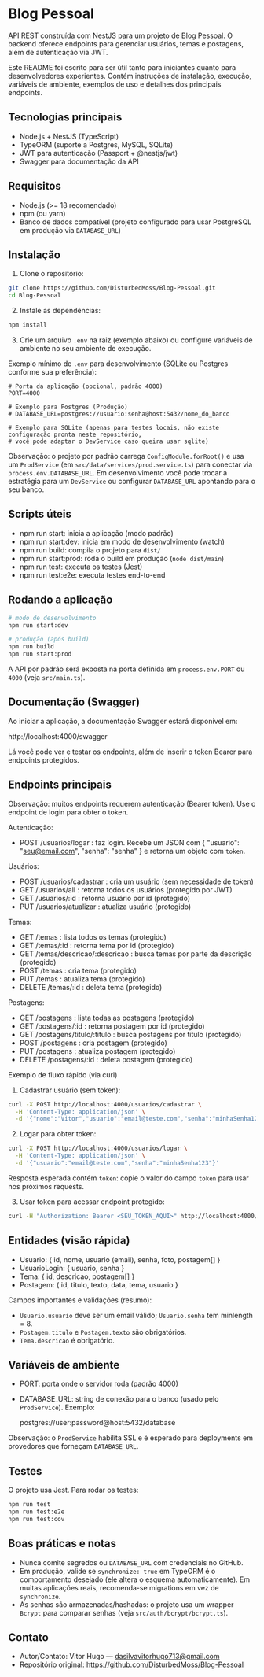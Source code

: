 # Blog Pessoal

API REST construída com NestJS para um projeto de Blog Pessoal. O backend oferece endpoints para gerenciar usuários, temas e postagens, além de autenticação via JWT.

Este README foi escrito para ser útil tanto para iniciantes quanto para desenvolvedores experientes. Contém instruções de instalação, execução, variáveis de ambiente, exemplos de uso e detalhes dos principais endpoints.

## Tecnologias principais

- Node.js + NestJS (TypeScript)
- TypeORM (suporte a Postgres, MySQL, SQLite)
- JWT para autenticação (Passport + @nestjs/jwt)
- Swagger para documentação da API

## Requisitos

- Node.js (>= 18 recomendado)
- npm (ou yarn)
- Banco de dados compatível (projeto configurado para usar PostgreSQL em produção via `DATABASE_URL`)

## Instalação

1. Clone o repositório:

```bash
git clone https://github.com/DisturbedMoss/Blog-Pessoal.git
cd Blog-Pessoal
```

2. Instale as dependências:

```bash
npm install
```

3. Crie um arquivo `.env` na raiz (exemplo abaixo) ou configure variáveis de ambiente no seu ambiente de execução.

Exemplo mínimo de `.env` para desenvolvimento (SQLite ou Postgres conforme sua preferência):

```env
# Porta da aplicação (opcional, padrão 4000)
PORT=4000

# Exemplo para Postgres (Produção)
# DATABASE_URL=postgres://usuario:senha@host:5432/nome_do_banco

# Exemplo para SQLite (apenas para testes locais, não existe configuração pronta neste repositório,
# você pode adaptar o DevService caso queira usar sqlite)
```

Observação: o projeto por padrão carrega `ConfigModule.forRoot()` e usa um `ProdService` (em `src/data/services/prod.service.ts`) para conectar via `process.env.DATABASE_URL`. Em desenvolvimento você pode trocar a estratégia para um `DevService` ou configurar `DATABASE_URL` apontando para o seu banco.

## Scripts úteis

- npm run start: inicia a aplicação (modo padrão)
- npm run start:dev: inicia em modo de desenvolvimento (watch)
- npm run build: compila o projeto para `dist/`
- npm run start:prod: roda o build em produção (`node dist/main`)
- npm run test: executa os testes (Jest)
- npm run test:e2e: executa testes end-to-end

## Rodando a aplicação

```bash
# modo de desenvolvimento
npm run start:dev

# produção (após build)
npm run build
npm run start:prod
```

A API por padrão será exposta na porta definida em `process.env.PORT` ou `4000` (veja `src/main.ts`).

## Documentação (Swagger)

Ao iniciar a aplicação, a documentação Swagger estará disponível em:

http://localhost:4000/swagger

Lá você pode ver e testar os endpoints, além de inserir o token Bearer para endpoints protegidos.

## Endpoints principais

Observação: muitos endpoints requerem autenticação (Bearer token). Use o endpoint de login para obter o token.

Autenticação:

- POST /usuarios/logar : faz login. Recebe um JSON com { "usuario": "seu@email.com", "senha": "senha" } e retorna um objeto com `token`.

Usuários:

- POST /usuarios/cadastrar : cria um usuário (sem necessidade de token)
- GET /usuarios/all : retorna todos os usuários (protegido por JWT)
- GET /usuarios/:id : retorna usuário por id (protegido)
- PUT /usuarios/atualizar : atualiza usuário (protegido)

Temas:

- GET /temas : lista todos os temas (protegido)
- GET /temas/:id : retorna tema por id (protegido)
- GET /temas/descricao/:descricao : busca temas por parte da descrição (protegido)
- POST /temas : cria tema (protegido)
- PUT /temas : atualiza tema (protegido)
- DELETE /temas/:id : deleta tema (protegido)

Postagens:

- GET /postagens : lista todas as postagens (protegido)
- GET /postagens/:id : retorna postagem por id (protegido)
- GET /postagens/titulo/:titulo : busca postagens por título (protegido)
- POST /postagens : cria postagem (protegido)
- PUT /postagens : atualiza postagem (protegido)
- DELETE /postagens/:id : deleta postagem (protegido)

Exemplo de fluxo rápido (via curl)

1. Cadastrar usuário (sem token):

```bash
curl -X POST http://localhost:4000/usuarios/cadastrar \
  -H 'Content-Type: application/json' \
  -d '{"nome":"Vitor","usuario":"email@teste.com","senha":"minhaSenha123","foto":"http://exemplo.com/foto.jpg"}'
```

2. Logar para obter token:

```bash
curl -X POST http://localhost:4000/usuarios/logar \
  -H 'Content-Type: application/json' \
  -d '{"usuario":"email@teste.com","senha":"minhaSenha123"}'
```

Resposta esperada contém `token`: copie o valor do campo `token` para usar nos próximos requests.

3. Usar token para acessar endpoint protegido:

```bash
curl -H "Authorization: Bearer <SEU_TOKEN_AQUI>" http://localhost:4000/temas
```

## Entidades (visão rápida)

- Usuario: { id, nome, usuario (email), senha, foto, postagem[] }
- UsuarioLogin: { usuario, senha }
- Tema: { id, descricao, postagem[] }
- Postagem: { id, titulo, texto, data, tema, usuario }

Campos importantes e validações (resumo):

- `Usuario.usuario` deve ser um email válido; `Usuario.senha` tem minlength = 8.
- `Postagem.titulo` e `Postagem.texto` são obrigatórios.
- `Tema.descricao` é obrigatório.

## Variáveis de ambiente

- PORT: porta onde o servidor roda (padrão 4000)
- DATABASE_URL: string de conexão para o banco (usado pelo `ProdService`). Exemplo:

  postgres://user:password@host:5432/database

Observação: o `ProdService` habilita SSL e é esperado para deployments em provedores que forneçam `DATABASE_URL`.

## Testes

O projeto usa Jest. Para rodar os testes:

```bash
npm run test
npm run test:e2e
npm run test:cov
```

## Boas práticas e notas

- Nunca comite segredos ou `DATABASE_URL` com credenciais no GitHub.
- Em produção, valide se `synchronize: true` em TypeORM é o comportamento desejado (ele altera o esquema automaticamente). Em muitas aplicações reais, recomenda-se migrations em vez de `synchronize`.
- As senhas são armazenadas/hashadas: o projeto usa um wrapper `Bcrypt` para comparar senhas (veja `src/auth/bcrypt/bcrypt.ts`).

## Contato

- Autor/Contato: Vitor Hugo — dasilvavitorhugo713@gmail.com
- Repositório original: https://github.com/DisturbedMoss/Blog-Pessoal

